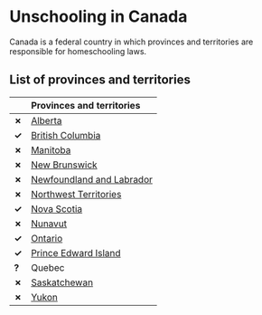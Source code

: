 # Unschooling in Canada

Canada is a federal country in which provinces and territories are responsible for homeschooling laws.

## List of provinces and territories

| | Provinces and territories |
| - | :------ |
| __✗__ | [Alberta](Alberta.md) |
| __✓__ | [British Columbia](British-Columbia.md) |
| __✗__ | [Manitoba](Manitoba.md) |
| __✗__ | [New Brunswick](New-Brunswick.md) |
| __✗__ | [Newfoundland and Labrador](Newfoundland-and-Labrador.md) |
| __✗__ | [Northwest Territories](Northwest-Territories.md) |
| __✓__ | [Nova Scotia](Nova-Scotia.md) |
| __✗__ | [Nunavut](Nunavut.md) |
| __✓__ | [Ontario](Ontario.md) |
| __✓__ | [Prince Edward Island](Prince-Edward-Island.md) |
| __?__ | Quebec |
| __✗__ | [Saskatchewan](Saskatchewan.md) |
| __✗__ | [Yukon](Yukon.md) |
